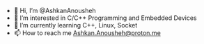 - 👋 Hi, I’m @AshkanAnousheh
- 👀 I’m interested in C/C++ Programming and Embedded Devices
- 🌱 I’m currently learning C++, Linux, Socket
- 📫 How to reach me Ashkan.Anousheh@proton.me

<!---
AshkanAnousheh/AshkanAnousheh is a ✨ special ✨ repository because its `README.md` (this file) appears on your GitHub profile.
You can click the Preview link to take a look at your changes.
--->
